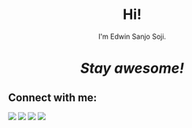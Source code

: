<h1 align='center'> Hi!</h1>
<p align='center'>I'm Edwin Sanjo Soji.</p>
<h1 align='center'><i>Stay awesome!</i></h1>

## Connect with me:

<p align = "center">

[<img src ="fa fa-instagram">](https://edwinsanjosoji.tk/)
[<img src="https://img.shields.io/badge/twitter-%231DA1F2.svg?&style=for-the-badge&logo=twitter&logoColor=white&color=black" />](https://twitter.com/edwin_sanjo) 
[<img src="https://img.shields.io/badge/instagram-%2312100E.svg?&style=for-the-badge&logo=instagram&logoColor=white&color=black" />](https://instagram.com/edwin.sanjo)
  [<img src="https://img.shields.io/badge/discord-%2312100E.svg?&style=for-the-badge&logo=instagram&logoColor=white&color=black" />](https://discord.com/users/763978445847658527
)

</p>


